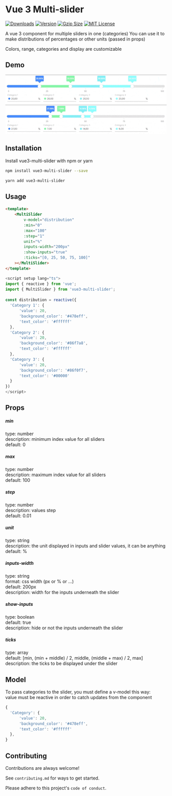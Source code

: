 
# Vue 3 Multi-slider

[![Downloads](https://img.shields.io/npm/dm/vue3-multi-slider.svg?style=flat-square)](https://www.npmjs.com/package/cropperjs) [![Version](https://img.shields.io/npm/v/vue3-multi-slider.svg?style=flat-square)](https://www.npmjs.com/package/cropperjs) [![Gzip Size](https://img.shields.io/bundlephobia/minzip/vue3-multi-slider.svg?style=flat-square)](https://unpkg.com/cropperjs/dist/cropper.common.js) [![MIT License](https://img.shields.io/badge/License-MIT-green.svg?style=flat-square)](https://choosealicense.com/licenses/mit/)


A vue 3 component for multiple sliders in one (categories)
You can use it to make distributions of percentages or other units (passed in props)

Colors, range, categories and display are customizable
## Demo

![demo_1](https://raw.githubusercontent.com/ArcenIce/vue3-multi-slider/main/docs/gifs/demo_1.gif)
![demo_2](https://raw.githubusercontent.com/ArcenIce/vue3-multi-slider/main/docs/gifs/demo_2.gif)


## Installation

Install vue3-multi-slider with npm or yarn

```bash
npm install vue3-multi-slider --save
```

```bash
yarn add vue3-multi-slider
```

## Usage

```html
<template>
    <MultiSlider
        v-model="distribution"
        :min="0"
        :max="100"
        :step="1"
        unit="%"
        inputs-width="200px"
        :show-inputs="true"
        :ticks="[0, 25, 50, 75, 100]"
    ></MultiSlider>
</template>
```

```javascript
<script setup lang="ts">
import { reactive } from 'vue';
import { MultiSlider } from 'vue3-multi-slider';

const distribution = reactive({
  'Category 1': {
      'value': 20,
      'background_color': '#478eff',
      'text_color': '#ffffff'
  },
  'Category 2': {
      'value': 20,
      'background_color': '#86f7a8',
      'text_color': '#ffffff'
  },
  'Category 3': {
      'value': 20,
      'background_color': '#86f0f7',
      'text_color': '#00000'
  }
})
</script>
```

## Props

##### min
type: number  
description: minimum index value for all sliders  
default: 0

##### max
type: number  
description: maximum index value for all sliders  
default: 100

##### step
type: number  
description: values step  
default: 0.01

##### unit
type: string  
description: the unit displayed in inputs and slider values, it can be anything  
default: %

##### inputs-width
type: string  
format: css width (px or % or ...)  
default: 200px  
description: width for the inputs underneath the slider

##### show-inputs
type: boolean  
default: true  
description: hide or not the inputs underneath the slider

##### ticks
type: array  
default: [min, (min + middle) / 2, middle, (middle + max) / 2, max]  
description: the ticks to be displayed under the slider

## Model

To pass categories to the slider, you must define a v-model this way:  
value must be reactive in order to catch updates from the component

```javascript
{
  'Category': {
      'value': 20,
      'background_color': '#478eff',
      'text_color': '#ffffff'
  },
}
```
    
## Contributing

Contributions are always welcome!

See `contributing.md` for ways to get started.

Please adhere to this project's `code of conduct`.

